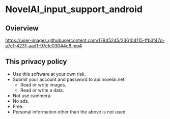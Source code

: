 
# NovelAI_input_support_android

## Ovierview

https://user-images.githubusercontent.com/17945245/236104115-ffb3f47d-a7c1-4231-aad1-97cfe03044e8.mp4

## This privacy policy
  - Use this software at your own risk.
  - Submit your account and password to api.novelai.net.
    - Read or write images.
    - Read or write a data.
  - Not use cammera.
  - No ads.
  - Free.
  - Personal information other than the above is not used


